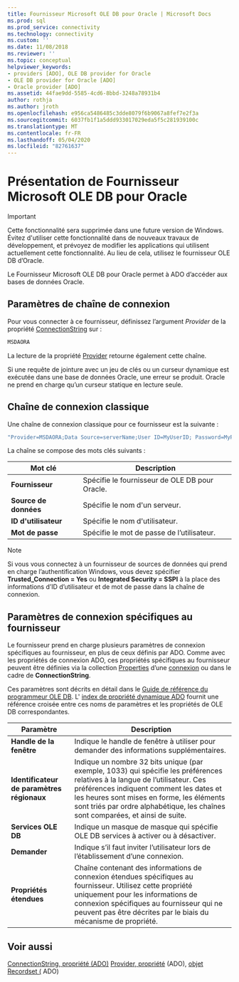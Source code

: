 ```yaml
---
title: Fournisseur Microsoft OLE DB pour Oracle | Microsoft Docs
ms.prod: sql
ms.prod_service: connectivity
ms.technology: connectivity
ms.custom: ''
ms.date: 11/08/2018
ms.reviewer: ''
ms.topic: conceptual
helpviewer_keywords:
- providers [ADO], OLE DB provider for Oracle
- OLE DB provider for Oracle [ADO]
- Oracle provider [ADO]
ms.assetid: 44fae9dd-5585-4cd6-8bbd-3248a78931b4
author: rothja
ms.author: jroth
ms.openlocfilehash: e956ca5486485c3dde8079f6b9067a8fef7e2f3a
ms.sourcegitcommit: 6037fb1f1a5ddd933017029eda5f5c281939100c
ms.translationtype: MT
ms.contentlocale: fr-FR
ms.lasthandoff: 05/04/2020
ms.locfileid: "82761637"
---
```

# <a name="microsoft-ole-db-provider-for-oracle-overview"></a>Présentation de Fournisseur Microsoft OLE DB pour Oracle
> [!IMPORTANT]
>  Cette fonctionnalité sera supprimée dans une future version de Windows. Évitez d'utiliser cette fonctionnalité dans de nouveaux travaux de développement, et prévoyez de modifier les applications qui utilisent actuellement cette fonctionnalité. Au lieu de cela, utilisez le fournisseur OLE DB d’Oracle.

 Le Fournisseur Microsoft OLE DB pour Oracle permet à ADO d’accéder aux bases de données Oracle.

## <a name="connection-string-parameters"></a>Paramètres de chaîne de connexion
 Pour vous connecter à ce fournisseur, définissez l’argument *Provider* de la propriété [ConnectionString](../../../ado/reference/ado-api/connectionstring-property-ado.md) sur :

```vb
MSDAORA
```

 La lecture de la propriété [Provider](../../../ado/reference/ado-api/provider-property-ado.md) retourne également cette chaîne.

 Si une requête de jointure avec un jeu de clés ou un curseur dynamique est exécutée dans une base de données Oracle, une erreur se produit. Oracle ne prend en charge qu’un curseur statique en lecture seule.

## <a name="typical-connection-string"></a>Chaîne de connexion classique
 Une chaîne de connexion classique pour ce fournisseur est la suivante :

```vb
"Provider=MSDAORA;Data Source=serverName;User ID=MyUserID; Password=MyPassword;"
```

 La chaîne se compose des mots clés suivants :

|Mot clé|Description|
|-------------|-----------------|
|**Fournisseur**|Spécifie le fournisseur de OLE DB pour Oracle.|
|**Source de données**|Spécifie le nom d'un serveur.|
|**ID d'utilisateur**|Spécifie le nom d'utilisateur.|
|**Mot de passe**|Spécifie le mot de passe de l’utilisateur.|

> [!NOTE]
>  Si vous vous connectez à un fournisseur de sources de données qui prend en charge l’authentification Windows, vous devez spécifier **Trusted_Connection = Yes** ou **Integrated Security = SSPI** à la place des informations d’ID d’utilisateur et de mot de passe dans la chaîne de connexion.

## <a name="provider-specific-connection-parameters"></a>Paramètres de connexion spécifiques au fournisseur
 Le fournisseur prend en charge plusieurs paramètres de connexion spécifiques au fournisseur, en plus de ceux définis par ADO. Comme avec les propriétés de connexion ADO, ces propriétés spécifiques au fournisseur peuvent être définies via la collection [Properties](../../../ado/reference/ado-api/properties-collection-ado.md) d’une [connexion](../../../ado/reference/ado-api/connection-object-ado.md) ou dans le cadre de **ConnectionString**.

 Ces paramètres sont décrits en détail dans le [Guide de référence du programmeur OLE DB](https://msdn.microsoft.com/3c5e2dd5-35e5-4a93-ac3a-3818bb43bbf8). L' [index de propriété dynamique ADO](../../../ado/reference/ado-api/ado-dynamic-property-index.md) fournit une référence croisée entre ces noms de paramètres et les propriétés de OLE DB correspondantes.

|Paramètre|Description|
|---------------|-----------------|
|**Handle de la fenêtre**|Indique le handle de fenêtre à utiliser pour demander des informations supplémentaires.|
|**Identificateur de paramètres régionaux**|Indique un nombre 32 bits unique (par exemple, 1033) qui spécifie les préférences relatives à la langue de l’utilisateur. Ces préférences indiquent comment les dates et les heures sont mises en forme, les éléments sont triés par ordre alphabétique, les chaînes sont comparées, et ainsi de suite.|
|**Services OLE DB**|Indique un masque de masque qui spécifie OLE DB services à activer ou à désactiver.|
|**Demander**|Indique s’il faut inviter l’utilisateur lors de l’établissement d’une connexion.|
|**Propriétés étendues**|Chaîne contenant des informations de connexion étendues spécifiques au fournisseur. Utilisez cette propriété uniquement pour les informations de connexion spécifiques au fournisseur qui ne peuvent pas être décrites par le biais du mécanisme de propriété.|

## <a name="see-also"></a>Voir aussi
 [ConnectionString, propriété (ADO)](../../../ado/reference/ado-api/connectionstring-property-ado.md) [Provider, propriété](../../../ado/reference/ado-api/provider-property-ado.md) (ADO), [objet Recordset (](../../../ado/reference/ado-api/recordset-object-ado.md) ADO)
